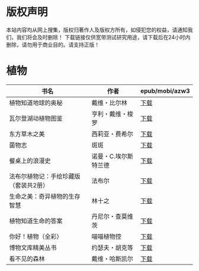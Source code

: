 # 版权声明

本站内容均从网上搜集，版权归著作人及版权方所有，如侵犯您的权益，请通知我们，我们将会及时删除！ 下载链接仅供宽带测试研究用途，请下载后在24小时内删除，请勿用于商业目的。请支持正版！

# 植物

| 书名 | 作者 | epub/mobi/azw3 |
| --- | --- | --- |
| 植物知道地球的奥秘 | 戴维・比尔林 | [下载](https://url89.ctfile.com/f/31084289-1375499872-69554e?p=8866) |
| 瓦尔登湖动植物图鉴 | 亨利・戴维・梭罗 | [下载](https://url89.ctfile.com/f/31084289-1375510621-959e91?p=8866) |
| 东方草木之美 | 西莉亚・费希尔 | [下载](https://url89.ctfile.com/f/31084289-1375510954-dcf045?p=8866) |
| 菌物志 | 斑斑 | [下载](https://url89.ctfile.com/f/31084289-1375512040-b79e08?p=8866) |
| 餐桌上的浪漫史 | 诺曼・C.埃尔斯特兰德 | [下载](https://url89.ctfile.com/f/31084289-1375512688-2974e3?p=8866) |
| 法布尔植物记：手绘珍藏版（套装共2册） | 法布尔 | [下载](https://url89.ctfile.com/f/31084289-1357040536-bfadef?p=8866) |
| 生命之美：奇异植物的生存智慧 | 林十之 | [下载](https://url89.ctfile.com/f/31084289-1357031011-6d2792?p=8866) |
| 植物知道生命的答案 | 丹尼尔・查莫维茨 | [下载](https://url89.ctfile.com/f/31084289-1357021111-55bfec?p=8866) |
| 你好！植物（全彩） | 喵喵植物控 | [下载](https://url89.ctfile.com/f/31084289-1357019416-e03080?p=8866) |
| 博物文库精美丛书 | 约瑟夫・胡克等 | [下载](https://url89.ctfile.com/f/31084289-1357017430-ca5c6c?p=8866) |
| 看不见的森林 | 戴维・哈斯凯尔 | [下载](https://url89.ctfile.com/f/31084289-1357014241-6e9aee?p=8866) |
